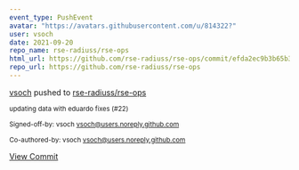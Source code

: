 ```yaml
---
event_type: PushEvent
avatar: "https://avatars.githubusercontent.com/u/814322?"
user: vsoch
date: 2021-09-20
repo_name: rse-radiuss/rse-ops
html_url: https://github.com/rse-radiuss/rse-ops/commit/efda2ec9b3b65b331975fadad5ff616114e4b237
repo_url: https://github.com/rse-radiuss/rse-ops
---
```


<a href='https://github.com/vsoch' target='_blank'>vsoch</a> pushed to <a href='https://github.com/rse-radiuss/rse-ops' target='_blank'>rse-radiuss/rse-ops</a>

<small>updating data with eduardo fixes (#22)

Signed-off-by: vsoch <vsoch@users.noreply.github.com>

Co-authored-by: vsoch <vsoch@users.noreply.github.com></small>

<a href='https://github.com/rse-radiuss/rse-ops/commit/efda2ec9b3b65b331975fadad5ff616114e4b237' target='_blank'>View Commit</a>